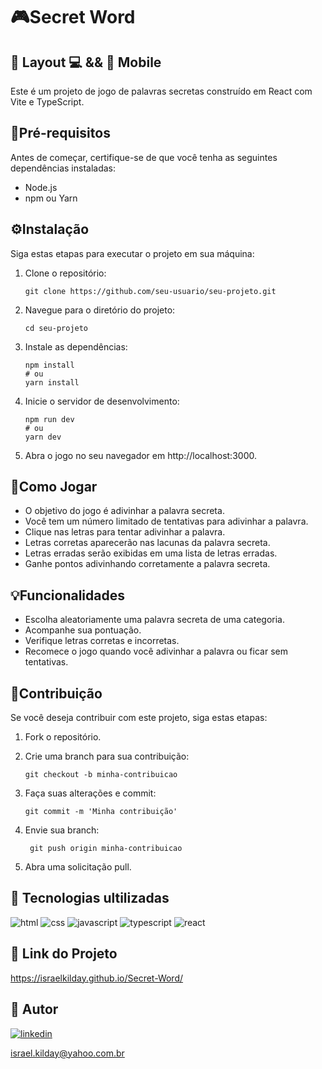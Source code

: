 # 🎮Secret Word

## 🎨 Layout 💻 && 📱 Mobile  

Este é um projeto de jogo de palavras secretas construído em React com Vite e TypeScript.

## 🔐Pré-requisitos

Antes de começar, certifique-se de que você tenha as seguintes dependências instaladas:

- Node.js 
- npm ou Yarn

## ⚙️Instalação

Siga estas etapas para executar o projeto em sua máquina:

1. Clone o repositório:

   ```shell
   git clone https://github.com/seu-usuario/seu-projeto.git

2.  Navegue para o diretório do projeto:

    ```shell
    cd seu-projeto

3. Instale as dependências:

    ```shell
    npm install
    # ou
    yarn install

4. Inicie o servidor de desenvolvimento:

    ```shell
    npm run dev
    # ou
    yarn dev

5. Abra o jogo no seu navegador em http://localhost:3000.

## 🎲Como Jogar

- O objetivo do jogo é adivinhar a palavra secreta.
- Você tem um número limitado de tentativas para adivinhar a palavra.
- Clique nas letras para tentar adivinhar a palavra.
- Letras corretas aparecerão nas lacunas da palavra secreta.
- Letras erradas serão exibidas em uma lista de letras erradas.
- Ganhe pontos adivinhando corretamente a palavra secreta.

## 💡Funcionalidades

- Escolha aleatoriamente uma palavra secreta de uma categoria.
- Acompanhe sua pontuação.
- Verifique letras corretas e incorretas.
- Recomece o jogo quando você adivinhar a palavra ou ficar sem tentativas.

## 🤝Contribuição

Se você deseja contribuir com este projeto, siga estas etapas:

1. Fork o repositório.

2. Crie uma branch para sua contribuição:

    ```shell
    git checkout -b minha-contribuicao

3. Faça suas alterações e commit:

    ```shell
    git commit -m 'Minha contribuição'

4. Envie sua branch:

   ```shell
    git push origin minha-contribuicao

5. Abra uma solicitação pull.

## 🚀 Tecnologias ultilizadas

![html](https://img.shields.io/badge/HTML5-E34F26?style=for-the-badge&logo=html5&logoColor=white)
![css](https://img.shields.io/badge/CSS3-1572B6?style=for-the-badge&logo=css3&logoColor=white)
![javascript](https://img.shields.io/badge/JavaScript-F7DF1E?style=for-the-badge&logo=javascript&logoColor=black)
![typescript](https://img.shields.io/badge/TypeScript-007ACC?style=for-the-badge&logo=typescript&logoColor=white)
![react](https://img.shields.io/badge/React-20232A?style=for-the-badge&logo=react&logoColor=61DAFB)

## 🔗 Link do Projeto

https://israelkilday.github.io/Secret-Word/

## 🧠 Autor

[![linkedin](https://img.shields.io/badge/LinkedIn-0077B5?style=for-the-badge&logo=linkedin&logoColor=white)](https://www.linkedin.com/in/israel-kilday-machado-de-souza-801482230)

israel.kilday@yahoo.com.br

